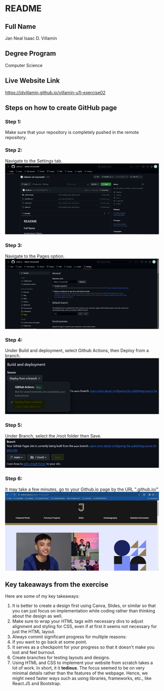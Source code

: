 # README

## Full Name
Jan Neal Isaac D. Villamin

## Degree Program
Computer Science

## Live Website Link
https://jdvillamin.github.io/villamin-u1l-exercise02

## Steps on how to create GitHub page
### Step 1:
Make sure that your repository is completely pushed in the remote repository.

### Step 2:
Navigate to the Settings tab.
![Navigate to the Settings tab.](assets/images/navigate-settings.JPG)

### Step 3:
Navigate to the Pages option.
![Navigate to the Pages option.](assets/images/navigate-pages.JPG)

### Step 4:
Under Build and deployment, select Github Actions, then Deploy from a branch.
![Build and deployment.](assets/images/build-and-deploy.JPG)

### Step 5:
Under Branch, select the /root folder then Save.
![Build and deployment.](assets/images/save.JPG)

### Step 6:
It may take a few minutes, go to your Github.io page by the URL
"<Github username>.github.io/<repository name>"
![Live Website](assets/images/live-website.JPG)

## Key takeaways from the exercise
Here are some of my key takeaways:
1. It is better to create a design first using Canva, Slides, or similar so that you can just focus on implementation while coding rather than thinking about the design as well.
2. Make sure to wrap your HTML tags with necessary divs to adjust alignment and styling for CSS, even if at first it seems not necessary for just the HTML layout.
3. Always commit significant progress for multiple reasons:
  1. If you want to go back at some point.
  2. It serves as a checkpoint for your progress so that it doesn't make you lost and feel burnout.
4. Create branches for testing layouts and designs.
5. Using HTML and CSS to implement your website from scratch takes a lot of work. In short, it it **tedious**. The focus seemed to be on very minimal details rather than the features of the webpage. Hence, we might need faster ways such as using libraries, frameworks, etc., like React.JS and Bootstrap.